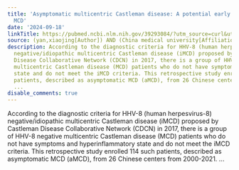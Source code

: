 ```yaml
---
title: 'Asymptomatic multicentric Castleman disease: A potential early stage of idiopathic
  MCD'
date: '2024-09-18'
linkTitle: https://pubmed.ncbi.nlm.nih.gov/39293084/?utm_source=curl&utm_medium=rss&utm_campaign=pubmed-2&utm_content=1T5FW5K6kI7Ui-YFfm6b8NuT1rAqMfZcYcvuOELhU7ZdLYMMmI&fc=20220727230845&ff=20240919194256&v=2.18.0.post9+e462414
source: (yan,xiaojing[Author]) AND (China medical university[Affiliation])
description: According to the diagnostic criteria for HHV-8 (human herpesvirus-8)
  negative/idiopathic multicentric Castleman disease (iMCD) proposed by Castleman
  Disease Collaborative Network (CDCN) in 2017, there is a group of HHV-8 negative
  multicentric Castleman disease (MCD) patients who do not have symptoms and hyperinflammatory
  state and do not meet the iMCD criteria. This retrospective study enrolled 114 such
  patients, described as asymptomatic MCD (aMCD), from 26 Chinese centers from 2000-2021.
  ...
disable_comments: true
---
```

According to the diagnostic criteria for HHV-8 (human herpesvirus-8) negative/idiopathic multicentric Castleman disease (iMCD) proposed by Castleman Disease Collaborative Network (CDCN) in 2017, there is a group of HHV-8 negative multicentric Castleman disease (MCD) patients who do not have symptoms and hyperinflammatory state and do not meet the iMCD criteria. This retrospective study enrolled 114 such patients, described as asymptomatic MCD (aMCD), from 26 Chinese centers from 2000-2021. ...